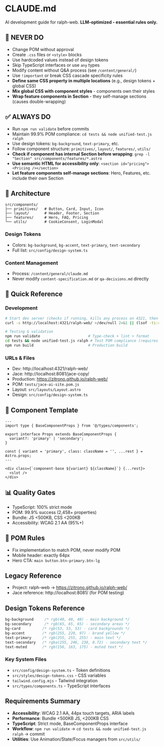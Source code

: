 # CLAUDE.md

AI development guide for ralph-web. **LLM-optimized - essential rules only.**

## 🚫 NEVER DO
- Change POM without approval
- Create `.css` files or `<style>` blocks  
- Use hardcoded values instead of design tokens
- Skip TypeScript interfaces or use `any` types
- Modify content without Q&A process (see `/content/general/`)
- Use `!important` or break CSS cascade specificity rules
- **Define same CSS property in multiple locations** (e.g., design tokens + global CSS)
- **Mix global CSS with component styles** - components own their styles
- **Wrap feature components in Section** - they self-manage sections (causes double-wrapping)

## ✅ ALWAYS DO
- Run `npm run validate` before commits
- Maintain 99.9% POM compliance: `cd tests && node unified-test.js ralph`
- Use design tokens: `bg-background`, `text-primary`, etc.
- Follow component structure: `primitives/`, `layout/`, `features/`, `utils/`
- **Check if component has internal Section before wrapping**: `grep -l "Section" src/components/features/*.astro`
- **Use semantic HTML for accessibility only**: `<section id="pricing"><Pricing /></section>`
- **Let feature components self-manage sections**: Hero, Features, etc. include their own Section

## 📁 Architecture
```
src/components/
├── primitives/   # Button, Card, Input, Icon
├── layout/       # Header, Footer, Section  
├── features/     # Hero, FAQ, Pricing
└── utils/        # CookieConsent, LoginModal
```

### Design Tokens
- Colors: `bg-background`, `bg-accent`, `text-primary`, `text-secondary`
- Full list: `src/config/design-system.ts`

### Content Management
- Process: `/content/general/claude.md`
- Never modify `content-specification.md` or `qa-decisions.md` directly

## 🔧 Quick Reference

### Development
```bash
# Start dev server (checks if running, kills any process on 4321, then starts)
curl -s http://localhost:4321/ralph-web/ >/dev/null 2>&1 || (lsof -ti:4321 | xargs kill -9 2>/dev/null; npm run dev)

# Testing & validation
npm run validate                      # Type-check + lint + format
cd tests && node unified-test.js ralph # Test POM compliance (requires dev server running)
npm run build                         # Production build
```

### URLs & Files
- Dev: http://localhost:4321/ralph-web/
- Jace: http://localhost:8081/jace-copy/
- Production: https://zitrono.github.io/ralph-web/
- POM: `tests/jace-ai-site.pom.js`
- Layout: `src/layouts/Layout.astro`
- Design: `src/config/design-system.ts`

## 🎯 Component Template
```astro
---
import type { BaseComponentProps } from '@/types/components';

export interface Props extends BaseComponentProps {
  variant?: 'primary' | 'secondary';
}

const { variant = 'primary', class: className = '', ...rest } = Astro.props;
---

<div class={`component-base ${variant} ${className}`} {...rest}>
  <slot />
</div>
```

## 📊 Quality Gates
- TypeScript: 100% strict mode
- POM: 99.9% success (2,458+ properties)  
- Bundle: JS <500KB, CSS <200KB
- Accessibility: WCAG 2.1 AA (95%+)

## 🚨 POM Rules
- Fix implementation to match POM, never modify POM
- Mobile header: exactly 64px
- Hero CTA: `main button.btn-primary.btn-lg`

## Legacy Reference
- Project: ralph-web → https://zitrono.github.io/ralph-web/
- Jace reference: http://localhost:8081/ (for POM testing)

## Design Tokens Reference
```css
bg-background     /* rgb(40, 40, 40) - main background */
bg-secondary      /* rgb(65, 65, 65) - secondary areas */
bg-card          /* rgb(53, 53, 53) - card backgrounds */
bg-accent        /* rgb(255, 220, 97) - brand yellow */
text-primary     /* rgb(255, 255, 255) - main text */
text-secondary   /* rgba(255, 246, 238, 0.72) - secondary text */
text-muted       /* rgb(156, 163, 175) - muted text */
```

### Key System Files
- `src/config/design-system.ts` - Token definitions
- `src/styles/design-tokens.css` - CSS variables
- `tailwind.config.mjs` - Tailwind integration
- `src/types/components.ts` - TypeScript interfaces

## Requirements Summary
- **Accessibility**: WCAG 2.1 AA, 44px touch targets, ARIA labels
- **Performance**: Bundle <500KB JS, <200KB CSS
- **TypeScript**: Strict mode, BaseComponentProps interface
- **Workflow**: `npm run validate` → `cd tests && node unified-test.js ralph` → commit
- **Utilities**: Use Animation/State/Focus managers from `src/utils/`
